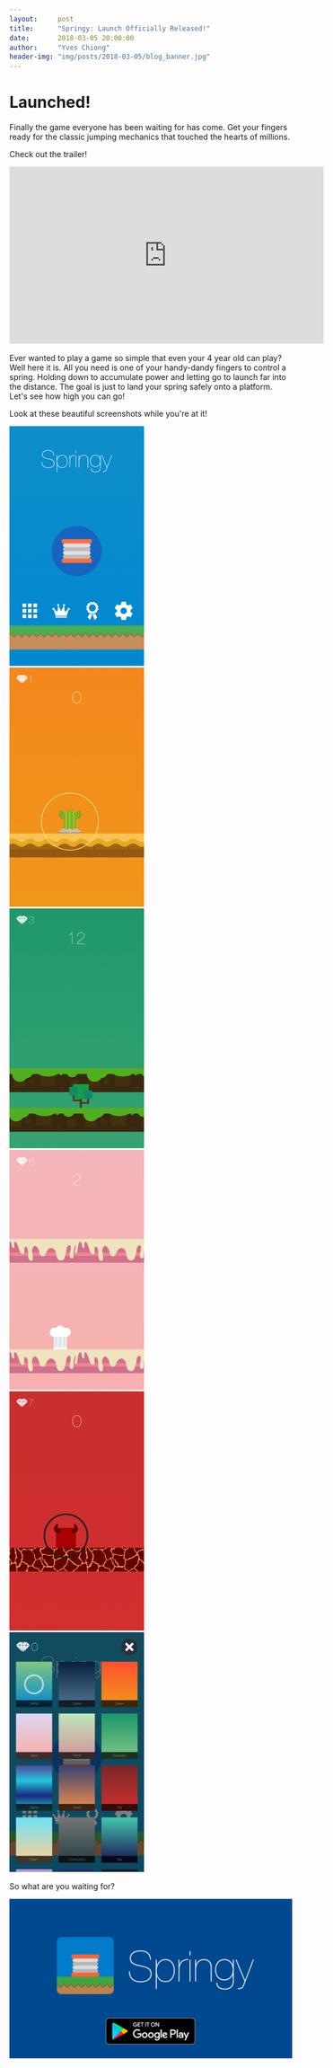 ```yaml
---
layout:     post
title:      "Springy: Launch Officially Released!"
date:       2018-03-05 20:00:00
author:     "Yves Chiong"
header-img: "img/posts/2018-03-05/blog_banner.jpg"
---
```


# Launched! #

Finally the game everyone has been waiting for has come. Get your fingers ready for the classic jumping mechanics that touched the hearts of millions.

Check out the trailer!
<iframe width="560" height="315" src="https://www.youtube.com/embed/DcyZ8Pjt2AA" frameborder="0" allow="autoplay; encrypted-media" allowfullscreen></iframe>

Ever wanted to play a game so simple that even your 4 year old can play? Well here it is. All you need is one of your handy-dandy fingers to control a spring. Holding down to accumulate power and letting go to launch far into the distance. The goal is just to land your spring safely onto a platform. Let's see how high you can go!

Look at these beautiful screenshots while you're at it!

<div class="flexbox-container">
    <div class="card-shadow flexbox-item" style="max-width: 240px">
        <img src="/img/posts/2018-03-05/screenshot_1.png" alt="Beautiful Main Menu.">
    </div>
    <div class="card-shadow flexbox-item" style="max-width: 240px">
        <img src="/img/posts/2018-03-05/screenshot_2.png" alt="Desert Theme.">
    </div>
    <div class="card-shadow flexbox-item" style="max-width: 240px">
        <img src="/img/posts/2018-03-05/screenshot_3.png" alt="Grassland Theme.">
    </div>
    <div class="card-shadow flexbox-item" style="max-width: 240px">
        <img src="/img/posts/2018-03-05/screenshot_4.png" alt="Bake Theme.">
    </div>
    <div class="card-shadow flexbox-item" style="max-width: 240px">
        <img src="/img/posts/2018-03-05/screenshot_5.png" alt="Fire Theme.">
    </div>
    <div class="card-shadow flexbox-item" style="max-width: 240px">
        <img src="/img/posts/2018-03-05/screenshot_6.png" alt="Theme Selector.">
    </div>
</div>

So what are you waiting for?

<a href="https://play.google.com/store/apps/details?id=com.milkdroplet.springy" target="_blank">
    <img class="center-block card-shadow" src="/img/games/springy/cta_banner.jpg" alt="Download Springy: Launch Now!">
</a>